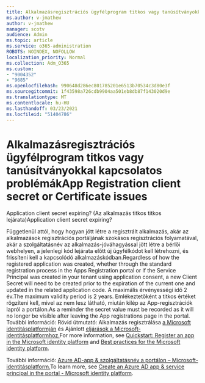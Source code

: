 ```yaml
---
title: Alkalmazásregisztrációs ügyfélprogram titkos vagy tanúsítványokkal kapcsolatos problémák
ms.author: v-jmathew
author: v-jmathew
manager: scotv
audience: Admin
ms.topic: article
ms.service: o365-administration
ROBOTS: NOINDEX, NOFOLLOW
localization_priority: Normal
ms.collection: Adm_O365
ms.custom:
- "9004352"
- "9685"
ms.openlocfilehash: 990648d286ec801785201e6513b70534c3d80e3f
ms.sourcegitcommit: 1f43598a726cdb9904aa501eb8db87f143020d9e
ms.translationtype: MT
ms.contentlocale: hu-HU
ms.lasthandoff: 03/23/2021
ms.locfileid: "51404786"
---
```

# <a name="app-registration-client-secret-or-certificate-issues"></a><span data-ttu-id="7e8c6-102">Alkalmazásregisztrációs ügyfélprogram titkos vagy tanúsítványokkal kapcsolatos problémák</span><span class="sxs-lookup"><span data-stu-id="7e8c6-102">App Registration client secret or Certificate issues</span></span>

<span data-ttu-id="7e8c6-103">Application client secret expiring? (Az alkalmazás titkos titkos lejárata)</span><span class="sxs-lookup"><span data-stu-id="7e8c6-103">Application client secret expiring?</span></span>

<span data-ttu-id="7e8c6-104">Függetlenül attól, hogy hogyan jött létre a regisztrált alkalmazás, akár az alkalmazások regisztrációs portáljának szokásos regisztrációs folyamatával, akár a szolgáltatásnév az alkalmazás-jóváhagyással jött létre a bérlői webhelyen, a jelenlegi kód lejárata előtt új ügyfélkódot kell létrehozni, és frissíteni kell a kapcsolódó alkalmazáskódban.</span><span class="sxs-lookup"><span data-stu-id="7e8c6-104">Regardless of how the registered application was created, whether through the standard registration process in the Apps Registration portal or if the Service Principal was created in your tenant using application consent, a new Client Secret will need to be created prior to the expiration of the current one and updated in the related application code.</span></span> <span data-ttu-id="7e8c6-105">A maximális érvényességi idő 2 év.</span><span class="sxs-lookup"><span data-stu-id="7e8c6-105">The maximum validity period is 2 years.</span></span> <span data-ttu-id="7e8c6-106">Emlékeztetőként a titkos értéket rögzíteni kell, mivel az nem lesz látható, miután kilép az App-regisztrációk lapról a portálon.</span><span class="sxs-lookup"><span data-stu-id="7e8c6-106">As a reminder the secret value must be recorded as it will no longer be visible after leaving the App registrations page in the portal.</span></span> <span data-ttu-id="7e8c6-107">További információ: Rövid útmutató: Alkalmazás regisztrálása [a Microsoft identitásplatformján](https://docs.microsoft.com/azure/active-directory/develop/quickstart-register-app) és Ajánlott [eljárások a Microsoft-identitásplatformhoz.](https://docs.microsoft.com/azure/active-directory/develop/identity-platform-integration-checklist#security)</span><span class="sxs-lookup"><span data-stu-id="7e8c6-107">For more information, see [Quickstart: Register an app in the Microsoft identity platform](https://docs.microsoft.com/azure/active-directory/develop/quickstart-register-app) and [Best practices for the Microsoft identity platform](https://docs.microsoft.com/azure/active-directory/develop/identity-platform-integration-checklist#security).</span></span>

<span data-ttu-id="7e8c6-108">További információ: [Azure AD-app & szolgáltatásnév a portálon – Microsoft-identitásplatform.](https://docs.microsoft.com/azure/active-directory/develop/howto-create-service-principal-portal)</span><span class="sxs-lookup"><span data-stu-id="7e8c6-108">To learn more, see [Create an Azure AD app & service principal in the portal - Microsoft identity platform](https://docs.microsoft.com/azure/active-directory/develop/howto-create-service-principal-portal).</span></span>
